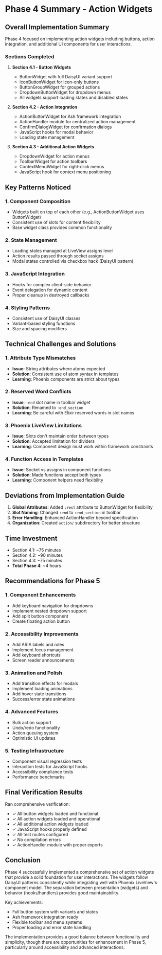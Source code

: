 # Phase 4 Summary - Action Widgets

## Overall Implementation Summary

Phase 4 focused on implementing action widgets including buttons, action integration, and additional UI components for user interactions.

### Sections Completed

1. **Section 4.1 - Button Widgets**
   - ButtonWidget with full DaisyUI variant support
   - IconButtonWidget for icon-only buttons
   - ButtonGroupWidget for grouped actions
   - DropdownButtonWidget for dropdown menus
   - All widgets support loading states and disabled states

2. **Section 4.2 - Action Integration**
   - ActionButtonWidget for Ash framework integration
   - ActionHandler module for centralized action management
   - ConfirmDialogWidget for confirmation dialogs
   - JavaScript hooks for modal behavior
   - Loading state management

3. **Section 4.3 - Additional Action Widgets**
   - DropdownWidget for action menus
   - ToolbarWidget for action toolbars
   - ContextMenuWidget for right-click menus
   - JavaScript hook for context menu positioning

## Key Patterns Noticed

### 1. Component Composition
- Widgets built on top of each other (e.g., ActionButtonWidget uses ButtonWidget)
- Consistent use of slots for content flexibility
- Base widget class provides common functionality

### 2. State Management
- Loading states managed at LiveView assigns level
- Action results passed through socket assigns
- Modal states controlled via checkbox hack (DaisyUI pattern)

### 3. JavaScript Integration
- Hooks for complex client-side behavior
- Event delegation for dynamic content
- Proper cleanup in destroyed callbacks

### 4. Styling Patterns
- Consistent use of DaisyUI classes
- Variant-based styling functions
- Size and spacing modifiers

## Technical Challenges and Solutions

### 1. Attribute Type Mismatches
- **Issue**: String attributes where atoms expected
- **Solution**: Consistent use of atom syntax in templates
- **Learning**: Phoenix components are strict about types

### 2. Reserved Word Conflicts
- **Issue**: `:end` slot name in toolbar widget
- **Solution**: Renamed to `:end_section`
- **Learning**: Be careful with Elixir reserved words in slot names

### 3. Phoenix LiveView Limitations
- **Issue**: Slots don't maintain order between types
- **Solution**: Accepted limitation for dividers
- **Learning**: Component design must work within framework constraints

### 4. Function Access in Templates
- **Issue**: Socket vs assigns in component functions
- **Solution**: Made functions accept both types
- **Learning**: Component helpers need flexibility

## Deviations from Implementation Guide

1. **Global Attributes**: Added `:rest` attribute to ButtonWidget for flexibility
2. **Slot Naming**: Changed `:end` to `:end_section` in toolbar
3. **Error Handling**: Enhanced ActionHandler beyond specification
4. **Organization**: Created `action/` subdirectory for better structure

## Time Investment

- Section 4.1: ~75 minutes
- Section 4.2: ~90 minutes
- Section 4.3: ~75 minutes
- **Total Phase 4**: ~4 hours

## Recommendations for Phase 5

### 1. Component Enhancements
- Add keyboard navigation for dropdowns
- Implement nested dropdown support
- Add split button component
- Create floating action button

### 2. Accessibility Improvements
- Add ARIA labels and roles
- Implement focus management
- Add keyboard shortcuts
- Screen reader announcements

### 3. Animation and Polish
- Add transition effects for modals
- Implement loading animations
- Add hover state transitions
- Success/error state animations

### 4. Advanced Features
- Bulk action support
- Undo/redo functionality
- Action queuing system
- Optimistic UI updates

### 5. Testing Infrastructure
- Component visual regression tests
- Interaction tests for JavaScript hooks
- Accessibility compliance tests
- Performance benchmarks

## Final Verification Results

Ran comprehensive verification:
- ✓ All button widgets loaded and functional
- ✓ All action widgets loaded and operational
- ✓ All additional action widgets loaded
- ✓ JavaScript hooks properly defined
- ✓ All test routes configured
- ✓ No compilation errors
- ✓ ActionHandler module with proper exports

## Conclusion

Phase 4 successfully implemented a comprehensive set of action widgets that provide a solid foundation for user interactions. The widgets follow DaisyUI patterns consistently while integrating well with Phoenix LiveView's component model. The separation between presentation (widgets) and behavior (hooks/handlers) provides good maintainability.

Key achievements:
- Full button system with variants and states
- Ash framework integration ready
- Flexible toolbar and menu systems
- Proper loading and error state handling

The implementation provides a good balance between functionality and simplicity, though there are opportunities for enhancement in Phase 5, particularly around accessibility and advanced interactions.